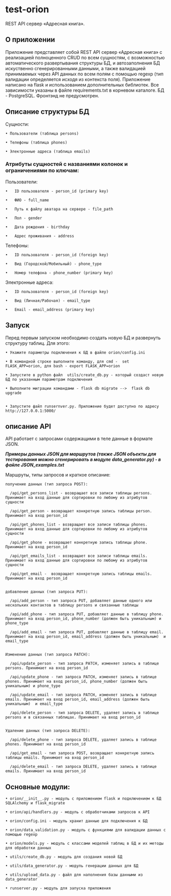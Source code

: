# test-orion 
REST API сервер «Адресная книга».

## О приложении
  Приложение представляет собой REST API сервер «Адресная книга» с реализацией полноценного CRUD по всем сущностям, с возможностью автоматического развертывания структуры БД, и
  автозаполнения БД искуственно сгенерированными данными, а также валидацией принимаемых через API данных по всем полям с помощью regexp (тип валидации определяется исходя из
  контекста поля). 
  Приложение написано на flask и использованием дополнительных библиотек. Все зависимости указаны в файле requirements.txt в корневом каталоге. БД - PostgreSQL. Фронтэнд не 
  предусмотрен. 
  
## Описание структуры БД
Сущности: 

    • Пользователи (таблица persons)

    • Телефоны (таблица phones)

    • Электронные адреса (таблица emails)

 ### Атрибуты сущностей с названиями колонок и ограничениями по ключам:
Пользователи:

    •	ID пользователя - person_id (primary key)

    •	ФИО - full_name

    •	Путь к файлу аватара на сервере - file_path

    •	Пол - gender

    •	Дата рождения - birthday

    •	Адрес проживания - address

Телефоны:

    •	ID пользователя - person_id (foreign key)

    •	Вид (Городской/Мобильный) - phone_type

    •	Номер телефона - phone_number (primary key)

Электронные адреса:

    •	ID пользователя - person_id (foreign key)

    •	Вид (Личная/Рабочая) - email_type

    •	Email - email_address (primary key)


  ## Запуск
  Перед первым запуском необходимо создать новую БД и развернуть структуру таблиц. Для этого:
  
    • Укажите параметры подключения к БД в файле orion/config.ini

    • В командной строке выполните команду, для cmd -  set FLASK_APP=orion, для bash - export FLASK_APP=orion

    • Запустите в python файл  utils/create_db.py - который создаст новую БД по указанным параметрам подключения

    • Выполните миграции командами - flask db migrate -->  flask db upgrade 


    • Запустите файл runsernver.py. Приложение будет доступно по адресу http://127.0.0.1:5000/


  ## описание API 
  API работает с запросами содержащими в теле данные в формате JSON.
  
  ***Примеры данных JSON для маршрутов (также JSON объекты для тестирования можно сгенерировать в модуле data_generator.py) - в файле JSON_examples.txt***
  
Маршруты, типы запросов и краткое описание:

    получение данных (тип запроса POST):

      /api/get_persons_list - возвращает все записи таблицы persons. Принимает на вход данные для сортировки по любому из атрибутов сущности

      /api/get_person - возвращает конкретную запись таблицы person. Принимает на вход person_id

      /api/get_phones_list - возвращает все записи таблицы phones. Принимает на вход данные для сортировки по любому из атрибутов сущности

      /api/get_phone - возвращает конкретную запись таблицы phone. Принимает на вход person_id

      /api/get_emails_list - возвращает все записи таблицы emails. Принимает на вход данные для сортировки по любому из атрибутов сущности

      /api/get_email -  возвращает конкретную запись таблицы emails. Принимает на вход person_id


    добавление данных (тип запроса PUT):

      /api/add_person - тип запроса PUT, добавляет данные одного или нескольких контактов в таблицу persons и связанные таблицы

      /api/add_phone - тип запроса PUT, добавляет данные в таблицу phone. Принимает на вход person_id, phone_number (должен быть уникальным) и phone_type 

      /api/add_email - тип запроса PUT, добавляет данные в таблицу email. Принимает на вход person_id, email_address (должен быть уникальным)  и email_type


    Изменение данных (тип запроса PATCH):

      /api/update_person - тип запроса PATCH, изменяет запись в таблице persons. Принимает на вход person_id

      /api/update_phone - тип запроса PATCH, изменяет запись в таблице phones. Принимает на вход person_id, phone_number (должен быть уникальным) и phone_type

      /api/update_email - тип запроса PATCH, изменяет запись в таблице emails. Принимает на вход person_id, email_address (должен быть уникальным)  и email_type

      /api/delete_person - тип запроса DELETE, удаляет запись в таблице persons и в связанных таблицах. Принимает на вход person_id


    Удаление данных (тип запроса DELETE): 

      /api/delete_phone - тип запроса DELETE, удаляет запись в таблице phones. Принимает на вход person_id

      /api/get_email - тип запроса POST, возвращает конкретную запись таблицы emails. Принимает на вход person_id

      /api/delete_email - тип запроса DELETE, удаляет запись в таблице emails. Принимает на вход person_id


## Основные модули:

    • orion/__init__.py - модуль с приложением flask и подключением к БД SQLAlchemy и flask_migrate

    • orion/api/handlers.py - модуль с обработчиками запросов к API

    • orion/config.ini - модуль хранит данные для подключения к БД

    • orion/data_validation.py - модуль с функциями для валидации данных с помощью regexp

    • orion/models.py - модуль с классами моделей таблиц в БД и их методы для обработки данных

    • utils/create_db.py - модуль для создания новой БД

    • utils/data_generator.py - модуль генерации данных для БД

    • utils/upload_data.py - файл для наполнения базы данными из data_generator
    
    • runserver.py - модуль для запуска приложения






  
  
  
  
  
  
  
  
  
  
  
  
  
  
  
  
